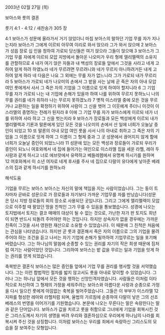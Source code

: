 2003년 02월 27일 (목)

보아스와 룻의 결혼



룻기 4:1 - 4:12 / 새찬송가 305 장


4:1 보아스가 성문에 올라가서 거기 앉았더니 마침 보아스의 말하던 기업 무를 자가 지나는지라 보아스가 그에게 이르되 아무여 이리로 와서 앉으라 그가 와서 앉으매 2 보아스가 성읍 장로 십 인을 청하여 가로되 당신들은 여기 앉으라 그들이 앉으매 3 보아스가 그 기업 무를 자에게 이르되 모압 지방에서 돌아온 나오미가 우리 형제 엘리멜렉의 소유지를 관할하므로 4 내가 여기 앉은 자들과 내 백성의 장로들 앞에서 그것을 사라고 네게 고하여 알게 하려 하였노라 네가 무르려면 무르려니와 네가 무르지 아니하려거든 내게 고하여 알게 하라 네 다음은 나요 그 외에는 무를 자가 없느니라 그가 가로되 내가 무르리라 5 보아스가 가로되 네가 나오미의 손에서 그 밭을 사는 날에 곧 죽은 자의 아내 모압 여인 룻에게서 사서 그 죽은 자의 기업을 그 이름으로 잇게 하여야 할지니라 6 그 기업 무를 자가 가로되 나는 내 기업에 손해가 있을까 하여 나를 위하여 무르지 못하노니 나의 무를 권리를 네가 취하라 나는 무르지 못하겠노라 7 옛적 이스라엘 중에 모든 것을 무르거나 교환하는 일을 확정하기 위하여 사람이 그 신을 벗어 그 이웃에게 주더니 이것이 이스라엘의 증명하는 전례가 된지라 8 이에 그 기업 무를 자가 보아스에게 이르되 네가 너를 위하여 사라 하고 그 신을 벗는지라 9 보아스가 장로들과 모든 백성에게 이르되 내가 엘리멜렉과 기룐과 말론에게 있던 모든 것을 나오미의 손에서 산 일에 너희가 오늘날 증인이 되었고 10 또 말론의 아내 모압 여인 룻을 사서 나의 아내로 취하고 그 죽은 자의 기업을 그 이름으로 잇게 하여 그 이름이 그 형제 중과 그 곳 성문에서 끊어지지 않게 함에 너희가 오늘날 증인이 되었느니라 11 성문에 있는 모든 백성과 장로들이 가로되 우리가 증인이 되노니 여호와께서 네 집에 들어가는 여인으로 이스라엘 집을 세운 라헬, 레아 두 사람과 같게 하시고 너로 에브랏에서 유력하고 베들레헴에서 유명케 하시기를 원하며 12 여호와께서 이 소년 여자로 네게 후사를 주사 네 집으로 다말이 유다에게 낳아준 베레스의 집과 같게 하시기를 원하노라

해석도움





기업을 무르는 보아스 
보아스는 자신의 말에 책임을 지는 사람이었습니다. 그는 동이 트자마자 곧바로 성문으로 가 장로들과 자기보다 가까운 기업무를 자를 만났습니다(성문은 당시 지방 장로들의 회의 장소로 사용되던 곳입니다). 그리고 그에게 엘리멜렉이 모압으로 이주할 때 팔았던 땅을 친척인 그가 무를 수 있음을 통보했습니다. 성경에 나오는 토지법에서 토지는 결코 매매의 대상이 될 수 없는 것으로, 가난한 자가 판 토지도 희년이 되면 반드시 되돌려 주어야만 하는 것입니다. 하지만 상속자가 없을 경우에는 가까운 친족이 그것을 사서 영원한 재산으로 소유할 수 있었습니다. 이 때문에 그 친척은 처음에는 관심을 나타냈습니다. 하지만 곧 룻과 결혼해서 죽은 자의 이름으로 그의 기업을 물려주어야 하는 조건을 듣고 나서는 자기 기업에 손해가 될까하여 기업무르는 일을 포기해 버렸습니다. 그는 하나님의 말씀에 순종할 수 있는 권리를 자기의 작은 희생 때문에 짐처럼 여기는 사람이었던 것입니다. 그리하여 보아스는 밭 값을 무르는 일과 기업을 잇게 하는 권리를 얻게 되었습니다. 

축복받은 결혼식 
보아스는 많은 증인들 앞에서 기업 무를 권리를 행사할 것을 서약했습니다. 그는 이런 합법적인 절차를 밟지 않고서도 룻을 아내로 맞이할 수 있었습니다. 그러나 그는 하나님 앞에서 모든 것을 행하는 신앙인격자였습니다. 사람들은 이처럼 이타적으로 처신하여 그 형제의 가정을 세워주려는 보아스와 아름다운 사랑과 순종으로 가정을 다시 일으킨 룻에게 아낌없는 축복을 빌어주었습니다. 그들은 이 부부가 이스라엘 12지파를 형성한 레아와 라헬처럼 되며, 율법의 가르침에 순종하여 다말이 낳은 그의 선조 베레스의 번영을 이어가기를 기원했습니다. 본문에 나오는 무른다는 말은 속량한다는 말과 같은 단어입니다. 보아스가 값을 치르고 룻을 취함으로 그녀에게 기업을 회복시킨 것은 그리스도께서 자기의 생명을 버려 우리와 결혼하심으로 우리에게 하나님의 나라를 회복시켜 주신 것을 상징합니다. 이처럼 보아스는 우리를 죄에서 속량하신 그리스도의 모습을 잘 보여주는 모형입니다.